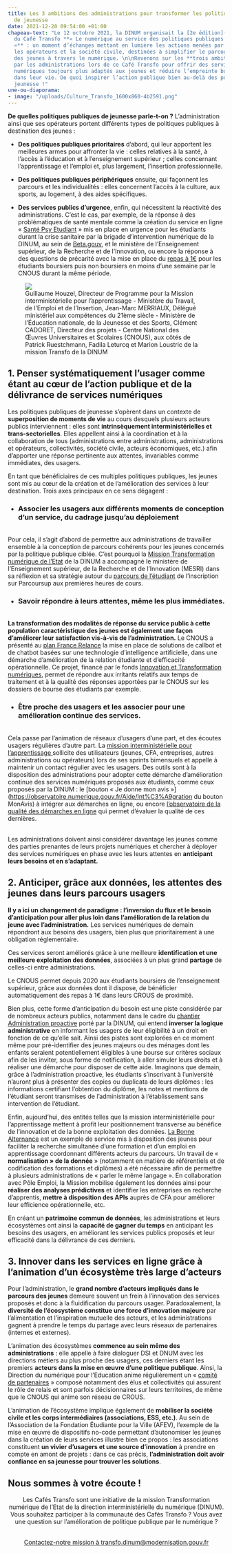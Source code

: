 ```yaml
---
title: Les 3 ambitions des administrations pour transformer les politiques publiques
  de jeunesse
date: 2021-12-20 09:54:00 +01:00
chapeau-text: "Le 12 octobre 2021, la DINUM organisait la [2e édition](https://www.numerique.gouv.fr/agenda/cafe-de-la-transfo-number-2-le-numerique-au-service-des-politiques-publiques-de-jeunesse/)
  du Café Transfo **« Le numérique au service des politiques publiques de jeunesse
  »** : un moment d’échanges mettant en lumière les actions menées par les administrations,
  les opérateurs et la société civile, destinées à simplifier le parcours administratif
  des jeunes à travers le numérique. \n\nRevenons sur les **trois ambitions** portées
  par les administrations lors de ce Café Transfo pour offrir des services publics
  numériques toujours plus adaptés aux jeunes et réduire l’empreinte bureaucratique
  dans leur vie. De quoi inspirer l’action publique bien au-delà des politiques de
  jeunesse !"
une-ou-diaporama:
- image: "/uploads/Culture_Transfo_1600x860-4b2591.png"
---
```


**De quelles politiques publiques de jeunesse parle-t-on ?**
L’administration ainsi que ses opérateurs portent différents types de politiques publiques à destination des jeunes :

* **Des politiques publiques prioritaires** d’abord, qui leur apportent les meilleures armes pour affronter la vie : celles relatives à la santé, à l’accès à l’éducation et à l’enseignement supérieur ; celles concernant l’apprentissage et l’emploi et, plus largement, l’insertion professionnelle. 

* **Des politiques publiques périphériques** ensuite, qui façonnent les parcours et les individualités : elles concernent l’accès à la culture, aux sports, au logement, à des aides spécifiques. 

* **Des services publics d’urgence**, enfin, qui nécessitent la réactivité des administrations.
C’est le cas, par exemple, de la réponse à des problématiques de santé mentale comme la création du service en ligne « [Santé Psy Etudiant](https://santepsy.etudiant.gouv.fr/) » mis en place en urgence pour les étudiants durant la crise sanitaire par la brigade d’intervention numérique de la DINUM, au sein de [Beta.gouv](https://beta.gouv.fr/), et le ministère de l’Enseignement supérieur, de la Recherche et de l’Innovation, ou encore la réponse à des questions de précarité avec la mise en place du [repas à 1€](https://www.enseignementsup-recherche.gouv.fr/cid156629/www.enseignementsup-recherche.gouv.fr/cid156629/un-repas-a-un-euro-pour-tous-les-etudiants-dans-tous-les-crous.html) pour les étudiants boursiers puis non boursiers en moins d’une semaine par le CNOUS durant la même période. 

<figure class='image-center' style='width: 80%;'>
<img src="/uploads/FBgs2JOXMAEhvWQ.jpeg"/>
<figcaption>Guillaume Houzel, Directeur de Programme pour la Mission interministérielle pour l’apprentissage - Ministère du Travail, de l’Emploi et de l’Insertion, Jean-Marc MERRIAUX, Délégué ministériel aux compétences du 21ème siècle - Ministère de l’Éducation nationale, de la Jeunesse et des Sports, Clément CADORET, Directeur des projets - Centre National des Œuvres Universitaires et Scolaires (CNOUS), aux côtés de Patrick Ruestchmann, Fadila Leturcq et Marion Loustric de la mission Transfo de la DINUM</figcaption></figure>

## 1. Penser systématiquement l’usager comme étant au cœur de l’action publique et de la délivrance de services numériques

Les politiques publiques de jeunesse s’opèrent dans un contexte de **superposition de moments de vie** au cours desquels plusieurs acteurs publics interviennent : elles sont **intrinsèquement interministérielles et trans-sectorielles**. Elles appellent ainsi à la coordination et à la collaboration de tous (administrations entre administrations, administrations et opérateurs, collectivités, société civile, acteurs économiques, etc.) afin d’apporter une réponse pertinente aux attentes, invariables comme immédiates, des usagers.

En tant que bénéficiaires de ces multiples politiques publiques, les jeunes sont mis au cœur de la création et de l’amélioration des services à leur destination. Trois axes principaux en ce sens dégagent :

* ### **Associer les usagers aux différents moments de conception d’un service**, du cadrage jusqu’au déploiement
<br>Pour cela, il s’agit d’abord de permettre aux administrations de travailler ensemble à la conception de parcours cohérents pour les jeunes concernés par la politique publique ciblée. 
C’est pourquoi la [Mission Transformation numérique de l’Etat](https://www.numerique.gouv.fr/services/conseil-strategie-transformation-numerique/) de la DINUM a accompagné le ministère de l’Enseignement supérieur, de la Recherche et de l’Innovation (MESRI) dans sa réflexion et sa stratégie autour du [parcours de l’étudiant](https://twitter.com/_DINUM/status/1337326033473777665?s=20) de l’inscription sur Parcoursup aux premières heures de cours.

* ### **Savoir répondre à leurs attentes, même les plus immédiates.** 
<br>**La transformation des modalités de réponse du service public à cette population caractéristique des jeunes est également une façon d’améliorer leur satisfaction vis-à-vis de l’administration.**
Le CNOUS a présenté au [plan France Relance](https://france-relance.transformation.gouv.fr/) la mise en place de solutions de callbot et de chatbot basées sur une technologie d’intelligence artificielle, dans une démarche d’amélioration de la relation étudiante et d’efficacité opérationnelle. Ce projet, financé par le fonds [Innovation et Transformation numériques](https://france-relance.transformation.gouv.fr/d088-mettre-en-uvre-une-reforme-prioritaire-du-gou), permet de répondre aux irritants relatifs aux temps de traitement et à la qualité des réponses apportées par le CNOUS sur les dossiers de bourse des étudiants par exemple.

* ### **Être proche des usagers et les associer pour une amélioration continue des services.**
<br>Cela passe par l’animation de réseaux d’usagers d’une part, et des écoutes usagers régulières d’autre part. 
La [mission interministérielle pour l’apprentissage ](https://mission-apprentissage.gitbook.io/general/la-mission-apprentissage/la-demarche-mise-en-oeuvre)sollicite des utilisateurs (jeunes, CFA, entreprises, autres administrations ou opérateurs) lors de ses sprints bimensuels et appelle à maintenir un contact régulier avec les usagers. 
Des outils sont à la disposition des administrations pour adopter cette démarche d’amélioration continue des services numériques proposés aux étudiants, comme ceux proposés par la DINUM : le [bouton « Je donne mon avis »](https://observatoire.numerique.gouv.fr/Aide/Int%C3%A9gration du bouton MonAvis) à intégrer aux démarches en ligne, ou encore [l’observatoire de la qualité des démarches en ligne](https://observatoire.numerique.gouv.fr/) qui permet d’évaluer la qualité de ces dernières. 

<br>Les administrations doivent ainsi considérer davantage les jeunes comme des parties prenantes de leurs projets numériques et chercher à déployer des services numériques en phase avec les leurs attentes en **anticipant leurs besoins et en s’adaptant.**

## 2. Anticiper,  grâce aux données, les attentes des jeunes dans leurs parcours usagers

**Il y a ici un changement de paradigme : l’inversion du flux et le besoin d’anticipation pour aller plus loin dans l’amélioration de la relation du jeune avec l’administration.** Les services numériques de demain répondront aux besoins des usagers, bien plus que prioritairement à une obligation réglementaire. 

Ces services seront améliorés grâce à une meilleure **identification et une meilleure exploitation des données**, associées à un plus grand **partage** de celles-ci entre administrations. 

Le CNOUS permet depuis 2020 aux étudiants boursiers de l’enseignement supérieur, grâce aux données dont il dispose, de bénéficier automatiquement des repas à 1€ dans leurs CROUS de proximité. 

Bien plus, cette forme d’anticipation du besoin est une piste considérée par de nombreux acteurs publics, notamment dans le cadre du [chantier Administration proactive](https://www.modernisation.gouv.fr/actualites/tenue-du-6eme-comite-interministeriel-de-la-transformation-publique-citp) porté par la DINUM, qui entend **inverser la logique administrative** en informant les usagers de leur éligibilité à un droit en fonction de ce qu’elle sait. 
Ainsi des pistes sont explorées en ce moment même pour pré-identifier des jeunes majeurs ou des ménages dont les enfants seraient potentiellement éligibles à une bourse sur critères sociaux afin de les inviter, sous forme de notification, à aller simuler leurs droits et à réaliser une démarche pour disposer de cette aide. Imaginons que demain, grâce à l’administration proactive, les étudiants s’inscrivant à l’université n’auront plus à présenter des copies ou duplicata de leurs diplômes : les informations certifiant l’obtention du diplôme, les notes et mentions de l’étudiant seront transmises de l’administration à l’établissement sans intervention de l’étudiant. 


Enfin, aujourd’hui, des entités telles que la mission interministérielle pour l’apprentissage mettent à profit leur positionnement transverse au bénéfice de l’innovation et de la bonne exploitation des données. [La Bonne Alternance](https://labonnealternance.pole-emploi.fr/) est un exemple de service mis à disposition des jeunes pour faciliter la recherche simultanée d’une formation et d’un emploi en apprentissage coordonnant différents acteurs du parcours. Un travail de « **normalisation » de la donnée** » (notamment en matière de référentiels et de codification des formations et diplômes) a été nécessaire afin de permettre à plusieurs administrations de « parler le même langage ». En collaboration avec Pôle Emploi, la Mission mobilise également les données ainsi pour **réaliser des analyses prédictives** et identifier les entreprises en recherche d’apprentis, **mettre à disposition des APIs** auprès de CFA pour améliorer leur efficience opérationnelle, etc. 


En créant un **patrimoine commun de données**, les administrations et leurs écosystèmes ont ainsi la **capacité de gagner du temps** en anticipant les besoins des usagers, en améliorant les services publics proposés et leur efficacité dans la délivrance de ces derniers.

## 3. Innover dans les services en ligne grâce à l’animation d’un écosystème très large d’acteurs 

Pour l’administration, le **grand nombre d’acteurs impliqués dans le parcours des jeunes** demeure souvent un frein à l’innovation des services proposés et donc à la fluidification du parcours usager. Paradoxalement, la **diversité de l’écosystème constitue une force d’innovation majeure** par l’alimentation et l’inspiration mutuelle des acteurs, et les administrations gagnent à prendre le temps du partage avec leurs réseaux de partenaires (internes et externes). 

L’animation des écosystèmes **commence au sein même des administrations** : elle appelle à faire dialoguer DSI et DNUM avec les directions métiers au plus proche des usagers, ces derniers étant les premiers **acteurs dans la mise en œuvre d’une politique publique**. Ainsi, la Direction du numérique pour l’Education anime régulièrement un « [comité de partenaires](https://eduscol.education.fr/1066/le-comite-des-partenaires) » composé notamment des élus et collectivités qui assurent le rôle de relais et sont parfois décisionnaires sur leurs territoires, de même que le CNOUS qui anime son réseau de CROUS. 

L’animation de l’écosystème implique également de **mobiliser la société civile et les corps intermédiaires (associations, ESS, etc.)**. Au sein de l’Association de la Fondation Étudiante pour la Ville (AFEV), l’exemple de la mise en œuvre de dispositifs no-code permettant d’autonomiser les jeunes dans la création de leurs services illustre bien ce propos : les associations constituent **un vivier d’usagers et une source d’innovation** à prendre en compte en amont de projets : dans ce cas précis, **l’administration doit avoir confiance en sa jeunesse pour trouver les solutions**. 

<div class="noir encadre">
<h2>Nous sommes à votre écoute !</h2>

<div align="center" style="margin-bottom: 40px"><p>Les Cafés Transfo sont une initiative de la mission Transformation numérique de l’Etat de la direction interministérielle du numérique (DINUM). Vous souhaitez participer à la communauté des Cafés Transfo ? Vous avez une question sur l’amélioration de politique publique par le numérique ?</p>
<br>
<a href="mailto:transfo.dinum@modernisation.gouv.fr" alt="Contactez-nous à transfo.dinum@modernisation.gouv.fr - Ouvre une messagerie électronique" class="button">Contactez-notre mission à transfo.dinum@modernisation.gouv.fr</a></div>
<br></div>
